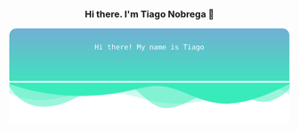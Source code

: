 <div>
<h3 align="center">
  Hi there. I'm Tiago Nobrega 👋
</h3>

<div align="center">
<p>
<img src="./assets/hero-header.svg" alt="Header SVG" style="max-width: 100%;" />
<img src="./assets/waves-divider.svg" alt="Header SVG" style="max-width: 100%;" />
</p>




</div>
</div>


<!--
**tiagobnobrega/tiagobnobrega** is a ✨ _special_ ✨ repository because its `README.md` (this file) appears on your GitHub profile.


transform: scaleX(5) translateX(calc(100% - (100% / 1.2)));

Here are some ideas to get you started:

- 🔭 I’m currently working on ...
- 🌱 I’m currently learning ...
- 👯 I’m looking to collaborate on ...
- 🤔 I’m looking for help with ...
- 💬 Ask me about ...
- 📫 How to reach me: ...
- 😄 Pronouns: ...
- ⚡ Fun fact: ...
-->
